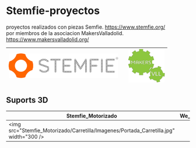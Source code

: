 # Stemfie-proyectos
 proyectos realizados con piezas Semfie.             https://www.stemfie.org/  
 por miembros de la asociacion MakersValladolid.     https://www.makersvalladolid.org/

<img src="Stemfie_Motorizado/Carretilla/Imagenes/LogoSTEMFIE.png" width="300" /> |         |   <img src="Stemfie_Motorizado/Carretilla/Imagenes/LogoV9.jpg" width="100" />    
------------- | ------------- | ------------- 

## Suports 3D
  
Stemfie_Motorizado        | We_do_With_Stemfie              
------------- | ------------- 
<img src="Stemfie_Motorizado/Carretilla/Imagenes/Portada_Carretilla.jpg" width="300 /> |









